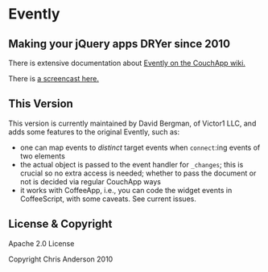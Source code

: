 # Evently
## Making your jQuery apps DRYer since 2010

There is extensive documentation about [Evently on the CouchApp wiki.](http://couchapp.org/page/evently)

There is [a screencast here.](http://www.youtube.com/watch?v=Xk5gaUURdJI)

## This Version

This version is currently maintained by David Bergman, of Victor1 LLC, and adds some features to the original Evently, such as:

* one can map events to *distinct* target events when `connect`:ing events of two elements
* the actual object is passed to the event handler for `_changes`; this is crucial so no extra access is needed; whether to pass the document or not is decided via regular CouchApp ways
* it works with CoffeeApp, i.e., you can code the widget events in CoffeeScript, with some caveats. See current issues.

## License & Copyright

Apache 2.0 License

Copyright Chris Anderson 2010